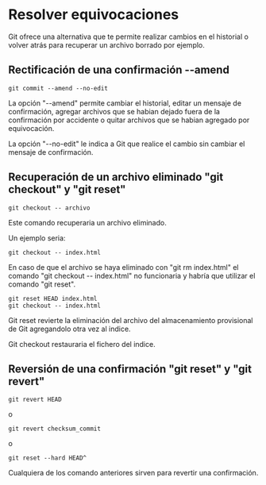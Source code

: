 # Resolver equivocaciones #
Git ofrece una alternativa que te permite realizar cambios en el historial o volver atrás para recuperar un archivo borrado por ejemplo.

## Rectificación de una confirmación --amend ##

    git commit --amend --no-edit

La opción "--amend" permite cambiar el historial, editar un mensaje de confirmación, agregar archivos que se habian dejado fuera de la confirmación por accidente o quitar archivos que se habian agregado por equivocación.

La opción "--no-edit" le indica a Git que realice el cambio sin cambiar el mensaje de confirmación.

## Recuperación de un archivo eliminado "git checkout" y "git reset" ##

    git checkout -- archivo

Este comando recuperaria un archivo eliminado.

Un ejemplo seria:

    git checkout -- index.html

En caso de que el archivo se haya eliminado con "git rm index.html" el comando "git checkout -- index.html" no funcionaria y habría que utilizar el comando "git reset".

    git reset HEAD index.html
    git checkout -- index.html

Git reset revierte la eliminación del archivo del almacenamiento provisional de Git agregandolo otra vez al indice.

Git checkout restauraria el fichero del indice.

## Reversión de una confirmación "git reset" y "git revert" ##

    git revert HEAD

o

    git revert checksum_commit

o 

    git reset --hard HEAD^



Cualquiera de los comando anteriores sirven para revertir una confirmación.
